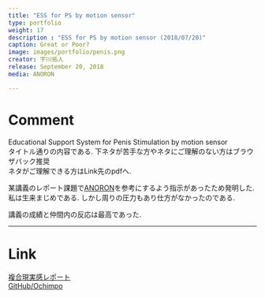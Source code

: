 ```yaml
---
title: "ESS for PS by motion sensor"
type: portfolio
weight: 17
description : "ESS for PS by motion sensor (2018/07/20)"
caption: Great or Poor?
image: images/portfolio/penis.png
creator: 宇川拓人
release: September 20, 2018
media: ANORON

---
```

# Comment
Educational Support System for Penis Stimulation by motion sensor<br>
タイトル通りの内容である. 下ネタが苦手な方やネタにご理解のない方はブラウザバック推奨<br>
ネタがご理解できる方はLink先のpdfへ. <br>

某講義のレポート課題で<a href= http://anohitolab.com/ target=”_blank”>ANORON</a>を参考にするよう指示があったため発明した. <br>
私は生来まじめである. しかし周りの圧力もあり仕方がなかったのである. <br>

講義の成績と仲間内の反応は最高であった. <br>

---
# Link
<a href= "https://sunagimon.github.io/pdf/ESSforPS.pdf" target=”_blank”>複合現実感レポート</a><br>
<a href= "https://github.com/sunagimon/Ochimpo" target=”_blank”>GitHub/Ochimpo</a>